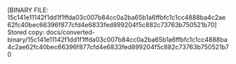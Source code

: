 [BINARY FILE: 15c141e11142f1dd1f1ffda03c007b84cc0a2ba65b1a6ffbfc1c1cc4888ba4c2ae62fc40bec66396f877cfd4e6833fed899204f5c882c73763b750521b70]
Stored copy: docs/converted-binary/15c141e11142f1dd1f1ffda03c007b84cc0a2ba65b1a6ffbfc1c1cc4888ba4c2ae62fc40bec66396f877cfd4e6833fed899204f5c882c73763b750521b70
